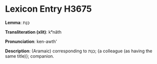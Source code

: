 # Lexicon Entry H3675

**Lemma**: כְּנָת

**Transliteration (xlit)**: kᵉnâth

**Pronunciation**: ken-awth'

**Description**:
(Aramaic) corresponding to כְּנָת; {a colleague (as having the same title)}; companion.
